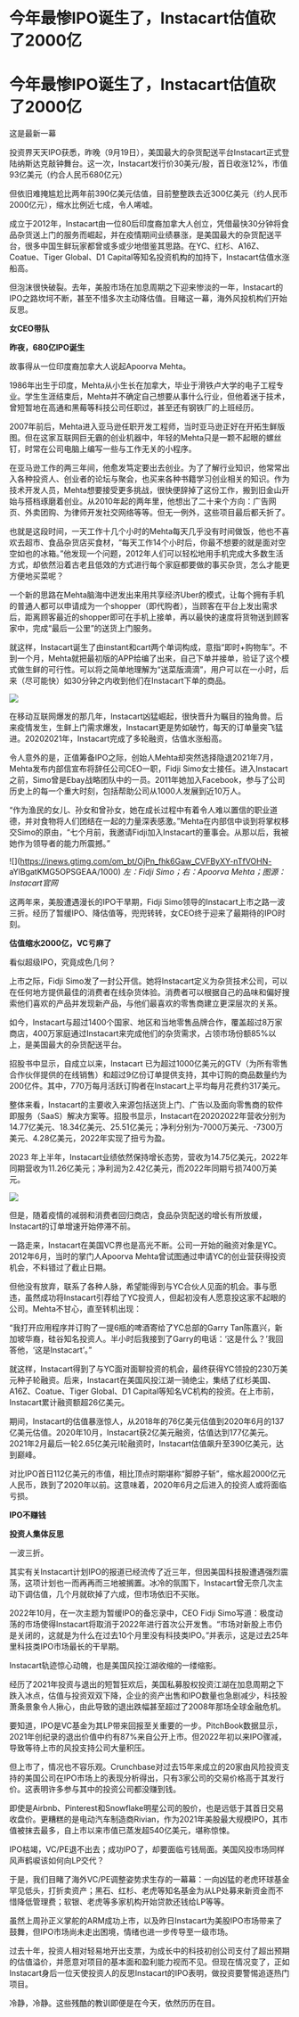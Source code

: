 # 今年最惨IPO诞生了，Instacart估值砍了2000亿

# 今年最惨IPO诞生了，Instacart估值砍了2000亿

这是最新一幕

投资界天天IPO获悉，昨晚（9月19日），美国最大的杂货配送平台Instacart正式登陆纳斯达克敲钟舞台。这一次，Instacart发行价30美元/股，首日收涨12%，市值93亿美元（约合人民币680亿元）

但依旧难掩尴尬比两年前390亿美元估值，目前整整跌去近300亿美元（约人民币2000亿元），缩水比例近七成，令人唏嘘。

成立于2012年，Instacart由一位80后印度裔加拿大人创立，凭借最快30分钟将食品杂货送上门的服务而崛起，并在疫情期间业绩暴涨，是美国最大的杂货配送平台，很多中国生鲜玩家都曾或多或少地借鉴其思路。在YC、红杉、A16Z、Coatue、Tiger
Global、D1 Capital等知名投资机构的加持下，Instacart估值水涨船高。

但泡沫很快破裂。去年，美股市场在加息周期之下迎来惨淡的一年，Instacart的IPO之路坎坷不断，甚至不惜多次主动降估值。目睹这一幕，海外风投机构们开始反思。

**女CEO带队**

**昨夜，680亿IPO诞生**

故事得从一位印度裔加拿大人说起Apoorva Mehta。

1986年出生于印度，Mehta从小生长在加拿大，毕业于滑铁卢大学的电子工程专业。学生生涯结束后，Mehta并不确定自己想要从事什么行业，但他着迷于技术，曾短暂地在高通和黑莓等科技公司任职过，甚至还有钢铁厂的上班经历。

2007年前后，Mehta进入亚马逊任职开发工程师，当时亚马逊正好在开拓生鲜版图。但在这家互联网巨无霸的创业机器中，年轻的Mehta只是一颗不起眼的螺丝钉，时常在公司电脑上编写一些与工作无关的小程序。

在亚马逊工作的两三年间，他愈发笃定要出去创业。为了了解行业知识，他常常出入各种投资人、创业者的论坛与聚会，也买来各种书籍学习创业相关的知识。作为技术开发人员，Mehta想要接受更多挑战，很快便辞掉了这份工作，搬到旧金山开始与搭档琢磨着创业。从2010年起的两年里，他想出了二十来个方向：广告网页、外卖团购、为律师开发社交网络等等。但无一例外，这些项目最后都夭折了。

也就是这段时间，一天工作十几个小时的Mehta每天几乎没有时间做饭，他也不喜欢去超市、食品杂货店买食材，“每天工作14个小时后，你最不想要的就是面对空空如也的冰箱。”他发现一个问题，2012年人们可以轻松地用手机完成大多数生活方式，却依然沿着古老且低效的方式进行每个家庭都要做的事买杂货，怎么才能更方便地买菜呢？

一个新的思路在Mehta脑海中迸发出来用共享经济Uber的模式，让每个拥有手机的普通人都可以申请成为一个shopper（即代购者），当顾客在平台上发出需求后，距离顾客最近的shopper即可在手机上接单，再以最快的速度将货物送到顾客家中，完成“最后一公里”的送货上门服务。

就这样，Instacart诞生了由instant和cart两个单词构成，意指“即时+购物车”。不到一个月，Mehta就把最初版的APP给编了出来，自己下单并接单，验证了这个模式做生鲜的可行性。可以将之简单地理解为“送菜版滴滴”，用户可以在一小时，后来（尽可能快）如30分钟之内收到他们在Instacart下单的商品。

![](https://inews.gtimg.com/om_bt/OT_UmoVqygogJ9FEQJQeNzEqByaEueLB3ka6FRHldnBscAA/1000)

在移动互联网爆发的那几年，Instacart凶猛崛起，很快晋升为瞩目的独角兽。后来疫情发生，生鲜上门需求爆发，Instacart更是势如破竹，每天的订单量突飞猛进。20202021年，Instacart完成了多轮融资，估值水涨船高。

令人意外的是，正值筹备IPO之际，创始人Mehta却突然选择隐退2021年7月，Mehta发布内部信宣布将辞任公司CEO一职，Fidji
Simo女士接任。进入Instacart之前，Simo曾是Ebay战略团队中的一员。2011年她加入Facebook，参与了公司历史上的每一个重大时刻，包括帮助公司从1000人发展到近10万人。

“作为渔民的女儿、孙女和曾孙女，她在成长过程中有着令人难以置信的职业道德，并对食物将人们团结在一起的力量深表感激。”Mehta在内部信中谈到将掌权移交Simo的原由，“七个月前，我邀请Fidji加入Instacart的董事会。从那以后，我被她作为领导者的能力所震撼。”

![](https://inews.gtimg.com/om_bt/OjPn_fhk6Gaw_CVFByXY-nTfVOHN-
aYlBgatKMG5OPSGEAA/1000) _左：Fidji Simo；右：Apoorva Mehta；图源：Instacart官网_

这两年来，美股遭遇漫长的IPO干旱期，Fidji
Simo领导的Instacart上市之路一波三折。经历了暂缓IPO、降估值等，兜兜转转，女CEO终于迎来了最期待的IPO时刻。

**估值缩水2000亿，VC亏麻了**

看似超级IPO，究竟成色几何？

上市之际，Fidji
Simo发了一封公开信。她将Instacart定义为杂货技术公司，可以在任何地方提供最佳的消费者在线杂货体验。消费者可以根据自己的品味和偏好搜索他们喜欢的产品并发现新产品，与他们最喜欢的零售商建立更深层次的关系。

如今，Instacart与超过1400个国家、地区和当地零售品牌合作，覆盖超过8万家商店，400万家庭通过Instacart来完成他们的杂货需求，占领市场份额85%以上，是美国最大的杂货配送平台。

招股书中显示，自成立以来，Instacart
已为超过1000亿美元的GTV（为所有零售合作伙伴提供的在线销售）和超过9亿份订单提供支持，其中订购的商品数量约为200亿件。其中，770万每月活跃订购者在Instacart上平均每月花费约317美元。

整体来看，Instacart的主要收入来源包括送货上门、广告以及面向零售商的软件即服务（SaaS）解决方案等。招股书显示，Instacart在20202022年营收分别为14.77亿美元、18.34亿美元、25.51亿美元；净利分别为-7000万美元、-7300万美元、4.28亿美元，2022年实现了扭亏为盈。

2023
年上半年，Instacart业绩依然保持增长态势，营收为14.75亿美元，2022年同期营收为11.26亿美元；净利润为2.42亿美元，而2022年同期亏损7400万美元。

![](https://inews.gtimg.com/om_bt/OnJTaDoxTTum4XIW008CrgaPtP4aODFnaIVThw1J0FDKQAA/1000)

但是，随着疫情的减弱和消费者回归商店，食品杂货配送的增长有所放缓，Instacart的订单增速开始停滞不前。

一路走来，Instacart在美国VC界也是高光不断。公司一开始的融资对象是YC。2012年6月，当时的掌门人Apoorva
Mehta曾试图通过申请YC的创业营获得投资机会，不料错过了截止日期。

但他没有放弃，联系了各种人脉，希望能得到与YC合伙人见面的机会。事与愿违，虽然成功将Instacart引荐给了YC投资人，但起初没有人愿意投这家不起眼的公司。Mehta不甘心，直至转机出现：

“我打开应用程序并订购了一提6瓶的啤酒寄给了YC总部的Garry
Tan陈嘉兴，新加坡华裔，硅谷知名投资人。半小时后我接到了Garry的电话：‘这是什么？’我回答他，‘这是Instacart’。”

就这样，Instacart得到了与YC面对面聊投资的机会，最终获得YC领投的230万美元种子轮融资。后来，Instacart在美国风投江湖一骑绝尘，集结了红杉美国、A16Z、Coatue、Tiger
Global、D1 Capital等知名VC机构的投资。在上市前，Instacart累计融资额超26亿美元。

期间，Instacart的估值暴涨惊人，从2018年的76亿美元估值到2020年6月的137亿美元估值。2020年10月，Instacart获2亿美元融资，估值达到177亿美元。2021年2月最后一轮2.65亿美元I轮融资时，Instacart估值飙升至390亿美元，达到巅峰。

对比IPO首日112亿美元的市值，相比顶点时期堪称“脚脖子斩”，缩水超2000亿元人民币，跌到了2020年以前。这意味着，2020年6月之后进入的投资人或将面临亏损。

**IPO不赚钱**

**投资人集体反思**

一波三折。

其实有关Instacart计划IPO的报道已经流传了近三年，但因美国科技股遭遇强烈震荡，这项计划也一而再再而三地被搁置。冰冷的氛围下，Instacart曾无奈几次主动下调估值，几个月就砍掉了六成，但市场依旧不买账。

2022年10月，在一次主题为暂缓IPO的备忘录中，CEO Fidji
Simo写道：极度动荡的市场使得Instacart将取消于2022年进行首次公开发售。“市场对新股上市仍是关闭的，这就是为什么在过去10个月里没有科技类IPO。”并表示，这是过去25年里科技类IPO市场最长的干旱期。

Instacart轨迹惊心动魄，也是美国风投江湖收缩的一缕缩影。

经历了2021年投资与退出的短暂狂欢后，美国私募股权投资江湖在加息周期之下跌入冰点，估值与投资双双下降，企业的资产出售和IPO数量也急剧减少，科技股萧条景象令人揪心，由此导致的退出跌幅甚至超过了2008年那场全球金融危机。

要知道，IPO是VC基金为其LP带来回报至关重要的一步。PitchBook数据显示，2021年创纪录的退出价值中约有87%来自公开上市。但2022年初以来IPO骤减，导致等待上市的风投支持公司大量积压。

但上市了，情况也不容乐观。Crunchbase对过去15年来成立的20家由风险投资支持的美国公司在IPO市场上的表现分析得出，只有3家公司的交易价格高于其发行价。这表明许多参与其中的投资公司都没赚到钱。

即使是Airbnb、Pinterest和Snowflake明星公司的股价，也是远低于其首日交易收盘价。更糟糕的是电动汽车制造商Rivian，作为2021年美股最大规模IPO，其市值被抹去最多，自上市以来市值已蒸发超540亿美元，堪称惊悚。

IPO枯竭，VC/PE退不出去；成功IPO了，却要面临亏钱局面。美国风投市场同样风声鹤唳该如何向LP交代？

于是，我们目睹了海外VC/PE调整姿势求生存的一幕幕：一向凶猛的老虎环球基金罕见低头，打折卖资产；黑石、红杉、老虎等知名基金为从LP处募来新资金而不惜降低管理费；软银、老虎等多家机构开始贷款还钱给LP等等。

虽然上周孙正义掌舵的ARM成功上市，以及昨日Instacart为美股IPO市场带来了鼓舞，但IPO市场尚未走出困境，情绪也进一步传导至一级市场。

过去十年，投资人相对轻易地开出支票，为成长中的科技初创公司支付了超出预期的估值溢价，并愿意对项目的基本面和盈利能力视而不见。但现在情况变了，正如Instacart身后一位天使投资人的反思Instacart的IPO表明，做投资要警惕追逐热门项目。

冷静，冷静。这些残酷的教训即便是在今天，依然历历在目。

